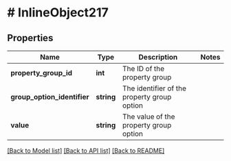 # # InlineObject217

## Properties

Name | Type | Description | Notes
------------ | ------------- | ------------- | -------------
**property_group_id** | **int** | The ID of the property group | 
**group_option_identifier** | **string** | The identifier of the property group option | 
**value** | **string** | The value of the property group option | 

[[Back to Model list]](../../README.md#documentation-for-models) [[Back to API list]](../../README.md#documentation-for-api-endpoints) [[Back to README]](../../README.md)


